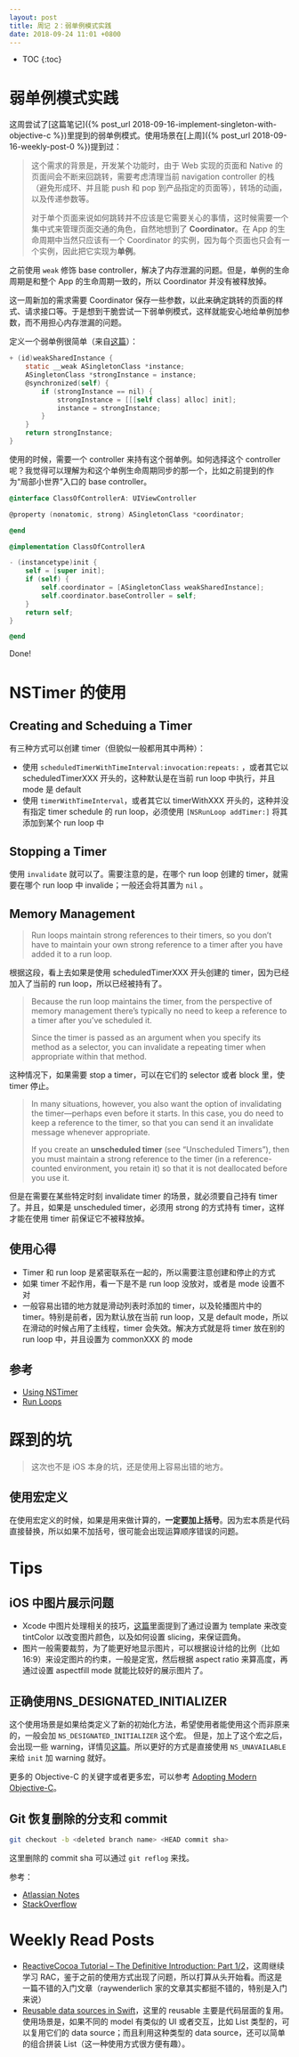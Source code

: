 ```yaml
---
layout: post
title: 周记 2：弱单例模式实践
date: 2018-09-24 11:01 +0800
---
```


* TOC
{:toc}
# 弱单例模式实践

这周尝试了[这篇笔记]({% post_url 2018-09-16-implement-singleton-with-objective-c %})里提到的弱单例模式。使用场景在[上周]({% post_url 2018-09-16-weekly-post-0 %})提到过：

> 这个需求的背景是，开发某个功能时，由于 Web 实现的页面和 Native 的页面间会不断来回跳转，需要考虑清理当前 navigation controller 的栈（避免形成环、并且能 push 和 pop 到产品指定的页面等），转场的动画，以及传递参数等。
>
> 对于单个页面来说如何跳转并不应该是它需要关心的事情，这时候需要一个集中式来管理页面交通的角色，自然地想到了 **Coordinator**。在 App 的生命周期中当然只应该有一个 Coordinator 的实例，因为每个页面也只会有一个实例，因此把它实现为**单例**。

之前使用 `weak` 修饰 base controller，解决了内存泄漏的问题。但是，单例的生命周期是和整个 App 的生命周期一致的，所以 Coordinator 并没有被释放掉。

这一周新加的需求需要 Coordinator 保存一些参数，以此来确定跳转的页面的样式、请求接口等。于是想到干脆尝试一下弱单例模式，这样就能安心地给单例加参数，而不用担心内存泄漏的问题。

定义一个弱单例很简单（来自[这篇](https://www.ios-blog.co.uk/tutorials/objective-c-ios-weak-singletons/)）：

```objective-c
+ (id)weakSharedInstance {
    static __weak ASingletonClass *instance;
    ASingletonClass *strongInstance = instance;
    @synchronized(self) {
        if (strongInstance == nil) {
            strongInstance = [[[self class] alloc] init];
            instance = strongInstance;
        }
    }
    return strongInstance;
}
```

使用的时候，需要一个 controller 来持有这个弱单例。如何选择这个 controller 呢？我觉得可以理解为和这个单例生命周期同步的那一个，比如之前提到的作为“局部小世界”入口的 base controller。

```objective-c
@interface ClassOfControllerA: UIViewController

@property (nonatomic, strong) ASingletonClass *coordinator;

@end

@implementation ClassOfControllerA

- (instancetype)init {
    self = [super init];
    if (self) {
        self.coordinator = [ASingletonClass weakSharedInstance];
        self.coordinator.baseController = self;
    }
    return self;
}

@end
```

Done!

# NSTimer 的使用

## Creating and Scheduing a Timer

有三种方式可以创建 timer（但貌似一般都用其中两种）：

- 使用 `scheduledTimerWithTimeInterval:invocation:repeats:` ，或者其它以 scheduledTimerXXX 开头的，这种默认是在当前 run loop 中执行，并且 mode 是 default 
- 使用 `timerWithTimeInterval`，或者其它以 timerWithXXX 开头的，这种并没有指定 timer schedule 的 run loop，必须使用 `[NSRunLoop addTimer:]` 将其添加到某个 run loop 中

## Stopping a Timer

使用 `invalidate` 就可以了。需要注意的是，在哪个 run loop 创建的 timer，就需要在哪个 run loop 中 invalide；一般还会将其置为 `nil` 。

## Memory Management

> Run loops maintain strong references to their timers, so you don’t have to maintain your own strong reference to a timer after you have added it to a run loop.

根据这段，看上去如果是使用 scheduledTimerXXX 开头创建的 timer，因为已经加入了当前的 run loop，所以已经被持有了。

> Because the run loop maintains the timer, from the perspective of memory management there’s typically no need to keep a reference to a timer after you’ve scheduled it. 
>
> Since the timer is passed as an argument when you specify its method as a selector, you can invalidate a repeating timer when appropriate within that method.

这种情况下，如果需要 stop a timer，可以在它们的 selector 或者 block 里，使 timer 停止。

> In many situations, however, you also want the option of invalidating the timer—perhaps even before it starts. In this case, you do need to keep a reference to the timer, so that you can send it an invalidate message whenever appropriate. 
>
> If you create an **unscheduled timer** (see “Unscheduled Timers”), then you must maintain a strong reference to the timer (in a reference-counted environment, you retain it) so that it is not deallocated before you use it.

但是在需要在某些特定时刻 invalidate timer 的场景，就必须要自己持有 timer 了。并且，如果是 unscheduled timer，必须用 strong 的方式持有 timer，这样才能在使用 timer 前保证它不被释放掉。

## 使用心得

- Timer 和 run loop 是紧密联系在一起的，所以需要注意创建和停止的方式
- 如果 timer 不起作用，看一下是不是 run loop 没放对，或者是 mode 设置不对
- 一般容易出错的地方就是滑动列表时添加的 timer，以及轮播图片中的 timer。特别是前者，因为默认放在当前 run loop，又是 default mode，所以在滑动的时候占用了主线程，timer 会失效。解决方式就是将 timer 放在别的 run loop 中，并且设置为 commonXXX 的 mode

## 参考

- [Using NSTimer](https://www.ios-blog.com/tutorials/objective-c/objective-c-using-nstimer/)
- [Run Loops](https://developer.apple.com/library/archive/documentation/Cocoa/Conceptual/Multithreading/RunLoopManagement/RunLoopManagement.html#//apple_ref/doc/uid/10000057i-CH16-SW1)

# 踩到的坑

>  这次也不是 iOS 本身的坑，还是使用上容易出错的地方。

## 使用宏定义

在使用宏定义的时候，如果是用来做计算的，**一定要加上括号**。因为宏本质是代码直接替换，所以如果不加括号，很可能会出现运算顺序错误的问题。

# Tips

## iOS 中图片展示问题

- Xcode 中图片处理相关的技巧，[这篇](https://krakendev.io/blog/4-xcode-asset-catalog-secrets-you-need-to-know )里面提到了通过设置为 template 来改变 tintColor 以改变图片颜色，以及如何设置 slicing，来保证圆角。
- 图片一般需要裁剪，为了能更好地显示图片，可以根据设计给的比例（比如 16:9）来设定图片的约束，一般是定宽，然后根据 aspect ratio 来算高度，再通过设置 aspectfill mode 就能比较好的展示图片了。 

## 正确使用NS_DESIGNATED_INITIALIZER

这个使用场景是如果给类定义了新的初始化方法，希望使用者能使用这个而非原来的，一般会加 `NS_DESIGNATED_INITIALIZER` 这个宏。
但是，加上了这个宏之后，会出现一些 warning，详情见[这篇](https://blog.csdn.net/zcube/article/details/51657417)。所以更好的方式是直接使用 `NS_UNAVAILABLE` 来给 `init` 加 warning 就好。

更多的 Objective-C 的关键字或者更多宏，可以参考 [Adopting Modern Objective-C](https://developer.apple.com/library/archive/releasenotes/ObjectiveC/ModernizationObjC/AdoptingModernObjective-C/AdoptingModernObjective-C.html#//apple_ref/doc/uid/TP40014150)。

## Git 恢复删除的分支和 commit

```bash
git checkout -b <deleted branch name> <HEAD commit sha>
```

这里删除的 commit sha 可以通过 `git reflog` 来找。

参考：

- [Atlassian Notes](https://confluence.atlassian.com/bbkb/how-to-restore-a-deleted-branch-765757540.html)
- [StackOverflow](https://stackoverflow.com/questions/3640764/can-i-recover-a-branch-after-its-deletion-in-git)

# Weekly Read Posts

- [ReactiveCocoa Tutorial – The Definitive Introduction: Part 1/2](https://www.raywenderlich.com/2493-reactivecocoa-tutorial-the-definitive-introduction-part-1-2)，这周继续学习 RAC，鉴于之前的使用方式出现了问题，所以打算从头开始看。而这是一篇不错的入门文章（raywenderlich 家的文章其实都挺不错的，特别是入门来说）
- [Reusable data sources in Swift](https://www.swiftbysundell.com/posts/reusable-data-sources-in-swift)，这里的 reusable 主要是代码层面的复用。使用场景是，如果不同的 model 有类似的 UI 或者交互，比如 List 类型的，可以复用它们的 data source；而且利用这种类型的 data source，还可以简单的组合拼装 List（这一种使用方式很方便有趣）。